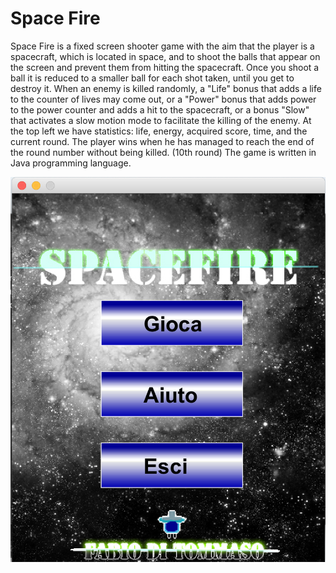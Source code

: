 # Space Fire

Space Fire is a fixed screen shooter game with the aim that the player is a spacecraft, which is located in space, and to shoot the balls that appear on the screen and prevent them from hitting the spacecraft.
Once you shoot a ball it is reduced to a smaller ball for each shot taken, until you get to destroy it.
When an enemy is killed randomly, a "Life" bonus that adds a life to the counter of lives may come out, or a "Power" bonus that adds power to the power counter and adds a hit to the spacecraft, or a bonus "Slow" that activates a slow motion mode to facilitate the killing of the enemy.
At the top left we have statistics: life, energy, acquired score, time, and the current round.
The player wins when he has managed to reach the end of the round number without being killed. (10th round)
The game is written in Java programming language.

![Alt text](/Screen/Screen_menu.png?raw=true "Menu")


